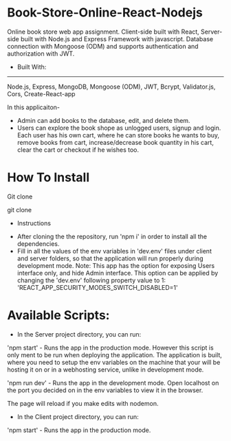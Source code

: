 # Book-Store-Online-React-Nodejs
Online book store web app assignment. 
Client-side built with React, Server-side built with Node.js and Express Framework with javascript. 
Database connection with Mongoose (ODM) and supports authentication and authorization with JWT. 

* Built With:
-----------
Node.js, 
Express, 
MongoDB, 
Mongoose (ODM), 
JWT, 
Bcrypt, 
Validator.js, 
Cors, 
Create-React-app


In this applicaiton-
* Admin can add books to the database, edit, and delete them. 
* Users can explore the book shope as unlogged users, signup and login. 
Each user has his own cart, where he can store books he wants to buy, remove books from cart, increase/decrease book quantity in his cart, clear the cart or 
checkout if he wishes too.

# How To Install

Git clone

git clone 


* Instructions

- After cloning the the repository, run 'npm i' in order to install all the dependencies.
- Fill in all the values of the env variables in 'dev.env' files under client and server folders, so that the application will run properly during development mode.
  Note: This app has the option for exposing Users interface only, and hide Admin interface. 
  This option can be applied by changing the 'dev.env' following property value to 1:
        'REACT_APP_SECURITY_MODES_SWITCH_DISABLED=1' 
        
        
 # Available Scripts:
 
* In the Server project directory, you can run:

'npm start' - 
Runs the app in the production mode.
However this script is only ment to be run when deploying the application. The application is built, where you need to setup the env variables on the machine that your will be hosting it on or in a webhosting service, unlike in development mode.

'npm run dev' - 
Runs the app in the development mode.
Open localhost on the port you decided on in the env variables to view it in the browser.

The page will reload if you make edits with nodemon.


* In the Client project directory, you can run:

'npm start' - 
Runs the app in the production mode.


